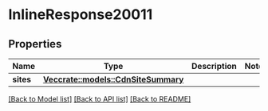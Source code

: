 # InlineResponse20011

## Properties

Name | Type | Description | Notes
------------ | ------------- | ------------- | -------------
**sites** | [**Vec<crate::models::CdnSiteSummary>**](CdnSiteSummary.md) |  | 

[[Back to Model list]](../README.md#documentation-for-models) [[Back to API list]](../README.md#documentation-for-api-endpoints) [[Back to README]](../README.md)


